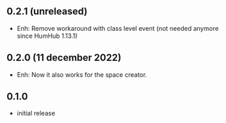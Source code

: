 ## 0.2.1 (unreleased)
- Enh: Remove workaround with class level event (not needed anymore since HumHub 1.13.1)

## 0.2.0 (11 december 2022)
- Enh: Now it also works for the space creator.

## 0.1.0
- initial release

